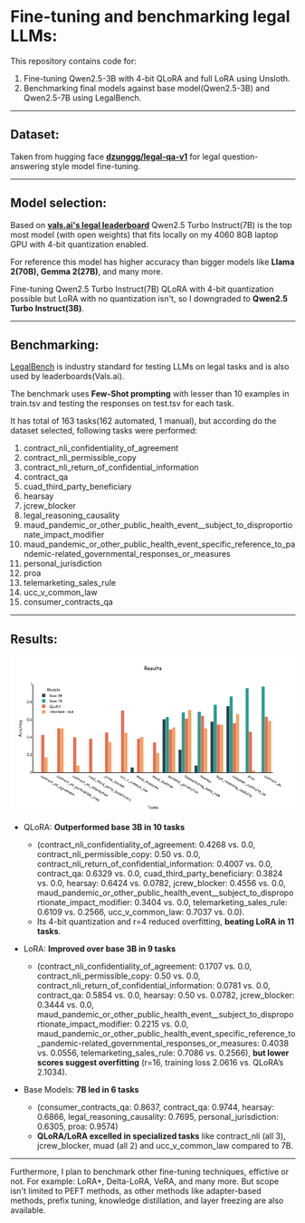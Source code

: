 # Fine-tuning and benchmarking legal LLMs:

This repository contains code for:
1. Fine-tuning Qwen2.5-3B with 4-bit QLoRA and full LoRA using Unsloth.
2. Benchmarking final models against base model(Qwen2.5-3B) and Qwen2.5-7B using LegalBench.

---

## Dataset:

Taken from hugging face **[dzunggg/legal-qa-v1](https://huggingface.co/datasets/dzunggg/legal-qa-v1)** for legal question-answering style model fine-tuning.

---

## Model selection:

Based on **[vals.ai's legal leaderboard](https://www.vals.ai/benchmarks/legal_bench)** Qwen2.5 Turbo Instruct(7B) is the top most model (with open weights) that fits locally on my 4060 8GB laptop GPU with 4-bit quantization enabled.

For reference this model has higher accuracy than bigger models like **Llama 2(70B), Gemma 2(27B)**, and many more.

Fine-tuning Qwen2.5 Turbo Instruct(7B) QLoRA with 4-bit quantization possible but LoRA with no quantization isn't, so I downgraded to **Qwen2.5 Turbo Instruct(3B)**.

---

## Benchmarking:

[LegalBench](https://github.com/HazyResearch/legalbench) is industry standard for testing LLMs on legal tasks and is also used by leaderboards(Vals.ai).

The benchmark uses **Few-Shot prompting** with lesser than 10 examples in train.tsv and testing the responses on test.tsv for each task.

It has total of 163 tasks(162 automated, 1 manual), but according do the dataset selected, following tasks were performed:

1.  contract_nli_confidentiality_of_agreement
2.  contract_nli_permissible_copy
3.  contract_nli_return_of_confidential_information
4.  contract_qa
5.  cuad_third_party_beneficiary
6.  hearsay
7.  jcrew_blocker
8.  legal_reasoning_causality
9.  maud_pandemic_or_other_public_health_event__subject_to_disproportionate_impact_modifier
10. 
    maud_pandemic_or_other_public_health_event_specific_reference_to_pandemic-related_governmental_responses_or_measures
11. personal_jurisdiction
12. proa
13. telemarketing_sales_rule
14. ucc_v_common_law
15. consumer_contracts_qa

---

## Results:

![results](/results.png)

- QLoRA: **Outperformed base 3B in 10 tasks**
  - (contract_nli_confidentiality_of_agreement: 0.4268 vs. 0.0, contract_nli_permissible_copy: 0.50 vs. 0.0, contract_nli_return_of_confidential_information: 0.4007 vs. 0.0, contract_qa: 0.6329 vs. 0.0, cuad_third_party_beneficiary: 0.3824 vs. 0.0, hearsay: 0.6424 vs. 0.0782, jcrew_blocker: 0.4556 vs. 0.0, maud_pandemic_or_other_public_health_event__subject_to_disproportionate_impact_modifier: 0.3404 vs. 0.0, telemarketing_sales_rule: 0.6109 vs. 0.2566, ucc_v_common_law: 0.7037 vs. 0.0). 
  - Its 4-bit quantization and r=4 reduced overfitting, **beating LoRA in 11 tasks**.

- LoRA: **Improved over base 3B in 9 tasks**
  -  (contract_nli_confidentiality_of_agreement: 0.1707 vs. 0.0, contract_nli_permissible_copy: 0.50 vs. 0.0, contract_nli_return_of_confidential_information: 0.0781 vs. 0.0, contract_qa: 0.5854 vs. 0.0, hearsay: 0.50 vs. 0.0782, jcrew_blocker: 0.3444 vs. 0.0, maud_pandemic_or_other_public_health_event__subject_to_disproportionate_impact_modifier: 0.2215 vs. 0.0, maud_pandemic_or_other_public_health_event_specific_reference_to_pandemic-related_governmental_responses_or_measures: 0.4038 vs. 0.0556, telemarketing_sales_rule: 0.7086 vs. 0.2566), **but lower scores suggest overfitting** (r=16, training loss 2.0616 vs. QLoRA’s 2.1034).

- Base Models: **7B led in 6 tasks**
  -  (consumer_contracts_qa: 0.8637, contract_qa: 0.9744, hearsay: 0.6866, legal_reasoning_causality: 0.7695, personal_jurisdiction: 0.6305, proa: 0.9574)
  -  **QLoRA/LoRA excelled in specialized tasks** like contract_nli (all 3), jcrew_blocker, muad (all 2) and ucc_v_common_law compared to 7B.

---

Furthermore, I plan to benchmark other fine-tuning techniques, effictive or not. For example: LoRA+, Delta-LoRA, VeRA, and many more. But scope isn't limited to PEFT methods, as other methods like adapter-based methods, prefix tuning, knowledge distillation, and layer freezing are also available.


